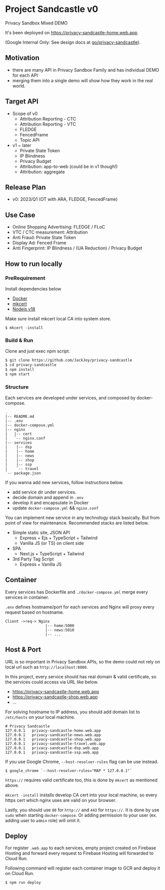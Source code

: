 # Project Sandcastle v0

Privacy Sandbox Mixed DEMO

It's been deployed on https://privacy-sandcastle-home.web.app.

(Google Internal Only: See design docs at [go/privacy-sandcastle](go/privacy-sandcastle)).

## Motivation

- there are many API in Privacy Sandbox Family and has individual DEMO for each API
- merging them into a single demo will show how they work in the real world.

## Target API

- Scope of v0
  - Attribution Reporting - CTC
  - Attribution Reporting - VTC
  - FLEDGE
  - FencedFrame
  - Topic API
- v1 ~ later
  - Private State Token
  - IP Blindness
  - Privacy Budget
  - Attribution: app-to-web (could be in v1 though!)
  - Attribution: aggregate

## Release Plan

- v0: 2023/Q1 (OT with ARA, FLEDGE, FencedFrame)

## Use Case

- Online Shopping Advertising: FLEDGE / FLoC
- VTC / CTC measurement: Attribution
- Anti Fraud: Private State Token
- Display Ad: Fenced Frame
- Anti Fingerprint: IP Blindness / (UA Reduction) / Privacy Budget

## How to run locally

### PreRequirement

Install dependencies below

- [Docker](https://docs.docker.com/engine/install/)
- [mkcert](https://github.com/FiloSottile/mkcert)
- [Nodejs v18](https://nodejs.org/)

Make sure install mkcert local CA into system store.

```
$ mkcert -install
```

### Build & Run

Clone and just exec npm script.

```sh
$ git clone https://github.com/JackJey/privacy-sandcastle
$ cd privacy-sandcastle
$ npm install
$ npm start
```

### Structure

Each services are developed under services, and composed by docker-compose.

```
.
|-- README.md
|-- .env
|-- docker-compose.yml
|-- nginx
|   |-- cert
|   `-- nginx.conf
|-- services
|    |-- dsp
|    |-- home
|    |-- news
|    |-- shop
|    |-- ssp
|    `-- travel
`-- package.json
```

If you wanna add new services, follow instructions below.

- add service dir under services.
- decide domain and append in `.env`
- develop it and encapsulate in Docker
- update `docker-compose.yml` && `nginx.conf`

You can implement new service in any technology stack basically. But from point of view for maintenance. Recommended stacks are listed below.

- Simple static site, JSON API
  - Express + Ejs + TypeScript + Tailwind
  - Vanilla JS (or TS) on client side
- SPA
  - Next.js + TypeScript + Tailwind
- 3rd Party Tag Script
  - Express + Vanilla JS

## Container

Every services has Dockerfile and `./docker-compose.yml` merge every services in container.

`.env` defines hostname/port for each services and Nginx will proxy every request based on hostname.

```
Client ->req-> Nginx
                  |-- home:5000
                  |-- news:5010
                  |-- ...
```

## Host & Port

URL is so important in Privacy Sandbox APIs, so the demo could not rely on local url such as `http://localhost:8080`.

In this project, every service should has real domain & valid certificate, so the services could access via URL like below.

- https://privacy-sandcastle-home.web.app
- https://privacy-sandcastle-shop.web.app
- ...

For solving hostname to IP address, you should add domain list to `/etc/hosts` on your local machine.

```
# Privacy Sandcastle
127.0.0.1	privacy-sandcastle-home.web.app
127.0.0.1	privacy-sandcastle-news.web.app
127.0.0.1	privacy-sandcastle-shop.web.app
127.0.0.1	privacy-sandcastle-travel.web.app
127.0.0.1	privacy-sandcastle-dsp.web.app
127.0.0.1	privacy-sandcastle-ssp.web.app
```

If you use Google Chrome, `--host-resolver-rules` flag can be use instead.

```
$ google_chrome `--host-resolver-rules="MAP * 127.0.0.1"`
```

`https://` requires valid certificate too, this is done by `mkcert` as mentioned above.

`mkcert -install` installs develop CA cert into your local machine, so every https cert which nginx uses are valid on your browser.

Lastly, you should use `80` for `http://` and `443` for `https://`. It is done by use `sudo` when starting `docker-compose`. Or adding permission to your user (ex. adding user to `admin` role) will omit it.

## Deploy

For register `.web.app` to each services, empty project created on Firebase Hosting and forward every request to Firebase Hosting will forwarded to Cloud Run.

Following command will register each container image to GCR and deploy it on Cloud Run.

```
$ npm run deploy
```
